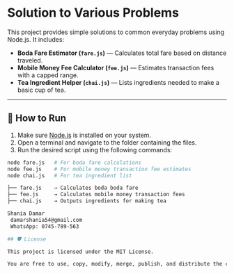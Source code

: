 # Solution to Various Problems

This project provides simple solutions to common everyday problems using Node.js. It includes:

- **Boda Fare Estimator (`fare.js`)** — Calculates total fare based on distance traveled.
- **Mobile Money Fee Calculator (`fee.js`)** — Estimates transaction fees with a capped range.
- **Tea Ingredient Helper (`chai.js`)** — Lists ingredients needed to make a basic cup of tea.

---

## 🚀 How to Run

1. Make sure [Node.js](https://nodejs.org/) is installed on your system.
2. Open a terminal and navigate to the folder containing the files.
3. Run the desired script using the following commands:

```bash
node fare.js   # For boda fare calculations
node fee.js    # For mobile money transaction fee estimates
node chai.js   # For tea ingredient list

├── fare.js    → Calculates boda boda fare
├── fee.js     → Calculates mobile money transaction fees
├── chai.js    → Outputs ingredients for making tea

Shania Damar
 damarshania54@gmail.com
 WhatsApp: 0745-789-563

## 🛡️ License

This project is licensed under the MIT License.

You are free to use, copy, modify, merge, publish, and distribute the code, with proper attribution to the original author.
